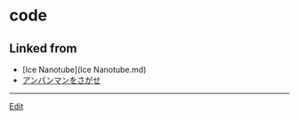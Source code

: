 # code

## Linked from

* [Ice Nanotube](Ice Nanotube.md)
* [アンパンマンをさがせ](アンパンマンをさがせ.md)


----
[Edit](https://github.com/vitroid/vitroid.github.io/edit/master/MD/code.md)
